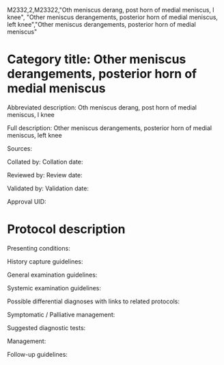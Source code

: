 M2332,2,M23322,"Oth meniscus derang, post horn of medial meniscus, l knee", "Other meniscus derangements, posterior horn of medial meniscus, left knee","Other meniscus derangements, posterior horn of medial meniscus"
# Category title: Other meniscus derangements, posterior horn of medial meniscus

Abbreviated description: Oth meniscus derang, post horn of medial meniscus, l knee

Full description: Other meniscus derangements, posterior horn of medial meniscus, left knee

Sources:

Collated by:
Collation date:

Reviewed by:
Review date:

Validated by:
Validation date:

Approval UID:

# Protocol description

Presenting conditions:

History capture guidelines:

General examination guidelines:

Systemic examination guidelines:

Possible differential diagnoses with links to related protocols:

Symptomatic / Palliative management:

Suggested diagnostic tests:

Management:

Follow-up guidelines:
